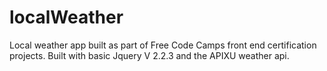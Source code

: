 # localWeather

Local weather app built as part of Free Code Camps front end certification projects.  Built with basic Jquery V 2.2.3 and the APIXU weather api.
